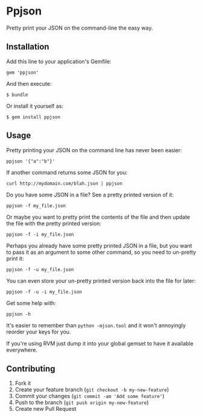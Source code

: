 # Ppjson

Pretty print your JSON on the command-line the easy way.

## Installation

Add this line to your application's Gemfile:

    gem 'ppjson'

And then execute:

    $ bundle

Or install it yourself as:

    $ gem install ppjson

## Usage

Pretty printing your JSON on the command line has never been easier:

```
ppjson '{"a":"b"}'
```

If another command returns some JSON for you:

```
curl http://mydomain.com/blah.json | ppjson
```

Do you have some JSON in a file? See a pretty printed version of it:

```
ppjson -f my_file.json
```

Or maybe you want to pretty print the contents of the file and then update the file with the pretty printed version:

```
ppjson -f -i my_file.json
```

Perhaps you already have some pretty printed JSON in a file, but you want to pass it as an argument to some other command, so you need to un-pretty print it:

```
ppjson -f -u my_file.json
```

You can even store your un-pretty printed version back into the file for later:

```
ppjson -f -u -i my_file.json
```

Get some help with:

```
ppjson -h
```

It's easier to remember than `python -mjson.tool` and it won't annoyingly reorder your keys for you.

If you're using RVM just dump it into your global gemset to have it available everywhere.

## Contributing

1. Fork it
2. Create your feature branch (`git checkout -b my-new-feature`)
3. Commit your changes (`git commit -am 'Add some feature'`)
4. Push to the branch (`git push origin my-new-feature`)
5. Create new Pull Request
